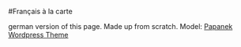 #Français à la carte

german version of this page. Made up from scratch.
Model: [Papanek Wordpress Theme](https://wordpress.org/themes/papanek/preview/?style_variation=default)
